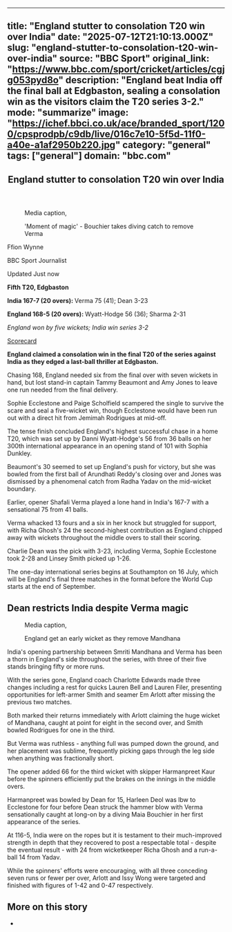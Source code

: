 ---
   title: "England stutter to consolation T20 win over India"
   date: "2025-07-12T21:10:13.000Z"
   slug: "england-stutter-to-consolation-t20-win-over-india"
   source: "BBC Sport"
   original_link: "https://www.bbc.com/sport/cricket/articles/cgjg053pyd8o"
   description: "England beat India off the final ball at Edgbaston, sealing a consolation win as the visitors claim the T20 series 3-2."
   mode: "summarize"
   image: "https://ichef.bbci.co.uk/ace/branded_sport/1200/cpsprodpb/c9db/live/016c7e10-5f5d-11f0-a40e-a1af2950b220.jpg"
   category: "general"
   tags: ["general"]
   domain: "bbc.com"
  ---
  <div id="readability-page-1" class="page"><article id="urn-bbc-ares--article-cgjg053pyd8o"><header data-component="headline-block"><h2 id="main-heading" type="headline" tabindex="-1"><span role="text">England stutter to consolation T20 win over India</span></h2></header><div data-component="media-block"><figure><figcaption><span>Media caption, </span><p>'Moment of magic' - Bouchier takes diving catch to remove Verma</p></figcaption></figure></div><div data-component="byline-block"><p>Ffion Wynne</p><p>BBC Sport Journalist</p></div><div data-component="metadata-block"><p><span><span><time data-testid="timestamp" datetime="2025-07-12T21:10:13.526Z">Updated Just now</time></span></span></p></div><div data-component="text-block"><p><b>Fifth T20, Edgbaston</b></p><p><b>India 167-7 (20 overs): </b>Verma 75 (41); Dean 3-23 </p><p><b>England 168-5 (20 overs): </b>Wyatt-Hodge 56 (36); Sharma 2-31</p><p><i>England won by five wickets; India win series 3-2</i></p><p><a href="https://www.bbc.com/sport/cricket/scorecard/e-223249">Scorecard</a></p></div><div data-component="text-block"><p><b>England claimed a consolation win in the final T20 of the series against India as they edged a last-ball thriller at Edgbaston.</b></p><p>Chasing 168, England needed six from the final over with seven wickets in hand, but lost stand-in captain Tammy Beaumont and Amy Jones to leave one run needed from the final delivery. </p><p>Sophie Ecclestone and Paige Scholfield scampered the single to survive the scare and seal a five-wicket win, though Ecclestone would have been run out with a direct hit from Jemimah Rodrigues at mid-off. </p><p>The tense finish concluded England's highest successful chase in a home T20, which was set up by Danni Wyatt-Hodge's 56 from 36 balls on her 300th international appearance in an opening stand of 101 with Sophia Dunkley. </p><p>Beaumont's 30 seemed to set up England's push for victory, but she was bowled from the first ball of Arundhati Reddy's closing over and Jones was dismissed by a phenomenal catch from Radha Yadav on the mid-wicket boundary. </p><p>Earlier, opener Shafali Verma played a lone hand in India's 167-7 with a sensational 75 from 41 balls. </p><p>Verma whacked 13 fours and a six in her knock but struggled for support, with Richa Ghosh's 24 the second-highest contribution as England chipped away with wickets throughout the middle overs to stall their scoring.</p><p>Charlie Dean was the pick with 3-23, including Verma, Sophie Ecclestone took 2-28 and Linsey Smith picked up 1-26.</p><p>The one-day international series begins at Southampton on 16 July, which will be England's final three matches in the format before the World Cup starts at the end of September. </p></div><p data-component="subheadline-block"><h2 id="Dean-restricts-India-despite-Verma-magic" tabindex="-1"><span role="text">Dean restricts India despite Verma magic</span></h2></p><div data-component="media-block"><figure><figcaption><span>Media caption, </span><p>England get an early wicket as they remove Mandhana</p></figcaption></figure></div><div data-component="text-block"><p>India's opening partnership between Smriti Mandhana and Verma has been a thorn in England's side throughout the series, with three of their five stands bringing fifty or more runs.</p><p>With the series gone, England coach Charlotte Edwards made three changes including a rest for quicks Lauren Bell and Lauren Filer, presenting opportunities for left-armer Smith and seamer Em Arlott after missing the previous two matches.</p><p>Both marked their returns immediately with Arlott claiming the huge wicket of Mandhana, caught at point for eight in the second over, and Smith bowled Rodrigues for one in the third.</p><p>But Verma was ruthless - anything full was pumped down the ground, and her placement was sublime, frequently picking gaps through the leg side when anything was fractionally short.</p><p>The opener added 66 for the third wicket with skipper Harmanpreet Kaur before the spinners efficiently put the brakes on the innings in the middle overs.</p><p>Harmanpreet was bowled by Dean for 15, Harleen Deol was lbw to Ecclestone for four before Dean struck the hammer blow with Verma sensationally caught at long-on by a diving Maia Bouchier in her first appearance of the series.</p><p>At 116-5, India were on the ropes but it is testament to their much-improved strength in depth that they recovered to post a respectable total - despite the eventual result - with 24 from wicketkeeper Richa Ghosh and a run-a-ball 14 from Yadav.</p><p>While the spinners' efforts were encouraging, with all three conceding seven runs or fewer per over, Arlott and Issy Wong were targeted and finished with figures of 1-42 and 0-47 respectively.</p></div><section data-component="links-block"><p><h2 type="normal">More on this story</h2></p><ul role="list"><li></li></ul></section></article></div>